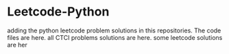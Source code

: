 # Leetcode-Python
adding the python leetcode problem solutions in this repositories. 
The code files are here.
all CTCI problems solutions are here.
some leetcode solutions are her


































































































































































































































































































































































































































































































































































